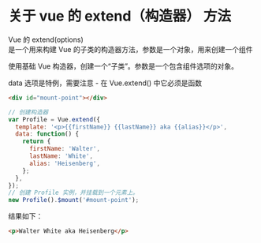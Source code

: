 # 关于 vue 的 extend（构造器） 方法

Vue 的 extend(options)  
是一个用来构建 Vue 的子类的构造器方法，参数是一个对象，用来创建一个组件

使用基础 Vue 构造器，创建一个“子类”。参数是一个包含组件选项的对象。

data 选项是特例，需要注意 - 在 Vue.extend() 中它必须是函数

```html
<div id="mount-point"></div>
```

```js
// 创建构造器
var Profile = Vue.extend({
  template: '<p>{{firstName}} {{lastName}} aka {{alias}}</p>',
  data: function() {
    return {
      firstName: 'Walter',
      lastName: 'White',
      alias: 'Heisenberg',
    };
  },
});
// 创建 Profile 实例，并挂载到一个元素上。
new Profile().$mount('#mount-point');
```

结果如下：

```html
<p>Walter White aka Heisenberg</p>
```

